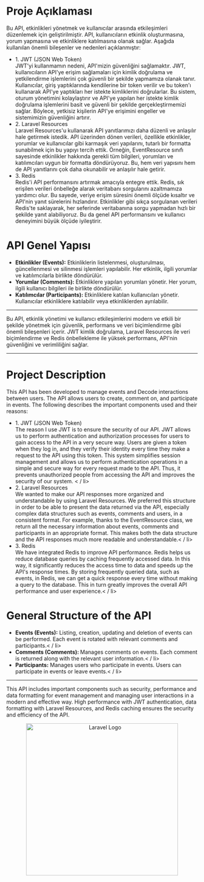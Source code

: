 <h1>Proje Açıklaması</h1> 
Bu API, etkinlikleri yönetmek ve kullanıcılar arasında etkileşimleri düzenlemek için geliştirilmiştir. API, kullanıcıların etkinlik oluşturmasına, yorum yapmasına ve etkinliklere katılmasına olanak sağlar. Aşağıda kullanılan önemli bileşenler ve nedenleri açıklanmıştır:

<ul>
    <li>
        1. JWT (JSON Web Token) <br>
        JWT'yi kullanmamın nedeni, API'mizin güvenliğini sağlamaktır. JWT, kullanıcıların API'ye erişim sağlamaları için kimlik doğrulama ve yetkilendirme işlemlerini çok güvenli bir şekilde yapmamıza olanak tanır. Kullanıcılar, giriş yaptıklarında kendilerine bir token verilir ve bu token'ı kullanarak API'ye yaptıkları her istekte kimliklerini doğrularlar. Bu sistem, oturum yönetimini kolaylaştırır ve API'ye yapılan her istekte kimlik doğrulama işlemlerini basit ve güvenli bir şekilde gerçekleştirmemizi sağlar. Böylece, yetkisiz kişilerin API'ye erişimini engeller ve sistemimizin güvenliğini artırır.
    </li>
    <li>2. Laravel Resources <br>
Laravel Resources'u kullanarak API yanıtlarımızı daha düzenli ve anlaşılır hale getirmek istedik. API üzerinden dönen verileri, özellikle etkinlikler, yorumlar ve kullanıcılar gibi karmaşık veri yapılarını, tutarlı bir formatta sunabilmek için bu yapıyı tercih ettik. Örneğin, EventResource sınıfı sayesinde etkinlikler hakkında gerekli tüm bilgileri, yorumları ve katılımcıları uygun bir formatta döndürüyoruz. Bu, hem veri yapısını hem de API yanıtlarını çok daha okunabilir ve anlaşılır hale getirir.</li>
    <li>3. Redis <br>
Redis'i API performansını artırmak amacıyla entegre ettik. Redis, sık erişilen verileri önbelleğe alarak veritabanı sorgularını azaltmamıza yardımcı olur. Bu sayede, veriye erişim süresini önemli ölçüde kısaltır ve API'nin yanıt sürelerini hızlandırır. Etkinlikler gibi sıkça sorgulanan verileri Redis'te saklayarak, her seferinde veritabanına sorgu yapmadan hızlı bir şekilde yanıt alabiliyoruz. Bu da genel API performansını ve kullanıcı deneyimini büyük ölçüde iyileştirir.</li>
</ul>

<h1>API Genel Yapısı</h1> 
<ul>
    <li> <b> Etkinlikler (Events):</b> Etkinliklerin listelenmesi, oluşturulması, güncellenmesi ve silinmesi işlemleri yapılabilir. Her etkinlik, ilgili yorumlar ve katılımcılarla birlikte döndürülür.</li>
    <li> <b>Yorumlar (Comments):</b>  Etkinliklere yapılan yorumları yönetir. Her yorum, ilgili kullanıcı bilgileri ile birlikte döndürülür.</li>
    <li> <b>Katılımcılar (Participants):</b>  Etkinliklere katılan kullanıcıları yönetir. Kullanıcılar etkinliklere katılabilir veya etkinliklerden ayrılabilir.</li>
    
</ul>

<hr>
Bu API, etkinlik yönetimi ve kullanıcı etkileşimlerini modern ve etkili bir şekilde yönetmek için güvenlik, performans ve veri biçimlendirme gibi önemli bileşenleri içerir. JWT kimlik doğrulama, Laravel Resources ile veri biçimlendirme ve Redis önbellekleme ile yüksek performans, API'nin güvenliğini ve verimliliğini sağlar.

<hr>

<h1>Project Description</h1> 
This API has been developed to manage events and Decode interactions between users. The API allows users to create, comment on, and participate in events. The following describes the important components used and their reasons:

<ul>
    <li>
        1. JWT (JSON Web Token) <br>
        The reason I use JWT is to ensure the security of our API. JWT allows us to perform authentication and authorization processes for users to gain access to the API in a very secure way. Users are given a token when they log in, and they verify their identity every time they make a request to the API using this token. This system simplifies session management and allows us to perform authentication operations in a simple and secure way for every request made to the API. Thus, it prevents unauthorized people from accessing the API and improves the security of our system.
    < / li>
    <li>2. Laravel Resources <br>
We wanted to make our API responses more organized and understandable by using Laravel Resources. We preferred this structure in order to be able to present the data returned via the API, especially complex data structures such as events, comments and users, in a consistent format. For example, thanks to the EventResource class, we return all the necessary information about events, comments and participants in an appropriate format. This makes both the data structure and the API responses much more readable and understandable.< / li>
    <li>3. Redis <br>
We have integrated Redis to improve API performance. Redis helps us reduce database queries by caching frequently accessed data. In this way, it significantly reduces the access time to data and speeds up the API's response times. By storing frequently queried data, such as events, in Redis, we can get a quick response every time without making a query to the database. This in turn greatly improves the overall API performance and user experience.< / li>
</ul>

<h1>General Structure of the API</h1> 
<ul>
    <li> <b> Events (Events):</b> Listing, creation, updating and deletion of events can be performed. Each event is rotated with relevant comments and participants.< / li>
    <li> <b>Comments (Comments): </b> Manages comments on events. Each comment is returned along with the relevant user information.< / li>
    <li> <b>Participants:</b> Manages users who participate in events. Users can participate in events or leave events.< / li>
    
</ul>

<hr>

This API includes important components such as security, performance and data formatting for event management and managing user interactions in a modern and effective way. High performance with JWT authentication, data formatting with Laravel Resources, and Redis caching ensures the security and efficiency of the API.


<p align="center"><a href="https://laravel.com" target="_blank"><img src="https://raw.githubusercontent.com/laravel/art/master/logo-lockup/5%20SVG/2%20CMYK/1%20Full%20Color/laravel-logolockup-cmyk-red.svg" width="400" alt="Laravel Logo"></a></p>


